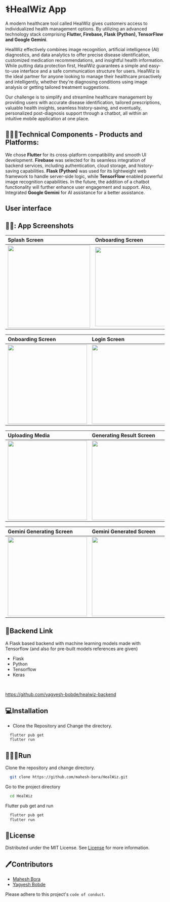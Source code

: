# ⚕️HealWiz App 

A modern healthcare tool called HealWiz gives customers access to individualized health management options. By utilizing an advanced technology stack comprising **Flutter, Firebase, Flask (Python), TensorFlow  and Google Gemini**.

HealWiz effectively combines image recognition, artificial intelligence (AI) diagnostics, and data analytics to offer precise disease identification, customized medication recommendations, and insightful health information. While putting data protection first, HealWiz guarantees a simple and easy-to-use interface and a safe communication structure for users. HealWiz is the ideal partner for anyone looking to manage their healthcare proactively and intelligently, whether they're diagnosing conditions using image analysis or getting tailored treatment suggestions.


Our challenge is to simplify and streamline healthcare management by providing users with accurate disease identification, tailored prescriptions, valuable health insights, seamless history-saving, and eventually, personalized post-diagnosis support through a chatbot, all within an intuitive mobile application at one place.

## 👨🏻‍💻Technical Components - Products and Platforms:
We chose **Flutter** for its cross-platform compatibility and smooth UI development. **Firebase** was selected for its seamless integration of backend services, including authentication, cloud storage, and history-saving capabilities. **Flask (Python)** was used for its lightweight web framework to handle server-side logic, while **TensorFlow** enabled powerful image recognition capabilities. In the future, the addition of a chatbot functionality will further enhance user engagement and support. Also, Integrated **Google Gemini** for AI assistance for a better assistance.


## User interface
  
## 👨‍💻: App Screenshots

| Splash Screen | Onboarding Screen | Onboarding Screen | 
| :---         |     :---      |     :---      |       
| <img src="https://github.com/mahesh-bora/HealWiz/assets/101460679/f93c3188-8bc9-42b6-ab0a-e8329279f915" width="260" height="auto" />  | <img src="https://github.com/mahesh-bora/HealWiz/assets/101460679/e6bdced1-64b9-43d8-a005-70220956e3a0" width="250" height="auto" /> | <img src="https://github.com/mahesh-bora/HealWiz/assets/101460679/3b4c0a06-c19f-4239-a854-24dd863861fc" width="250" height="auto" />     

| Onboarding Screen | Login Screen |  Home Screen |
| :---         |     :---      |      :---      |
 <img src="https://github.com/mahesh-bora/HealWiz/assets/101460679/1a55592b-c1e1-443c-803a-6d7189bafc68" width="250" height="auto" />    | <img src="https://github.com/mahesh-bora/HealWiz/assets/101460679/067d2b86-0ce2-4175-8021-4acea55498a2" width="250" height="auto" /> | <img src="https://github.com/mahesh-bora/HealWiz/assets/101460679/2267ac46-22b5-44f5-8056-0683d116a167" width="250" height="auto" /> 

| Uploading Media | Generating Result Screen |  Result Generated Screen |
| :---         |     :---      |      :---      |
 <img src="https://github.com/mahesh-bora/HealWiz/assets/101460679/c3757f46-60ae-45a1-838c-2118853f5004" width="250" height="auto" />    | <img src="https://github.com/mahesh-bora/HealWiz/assets/101460679/f6abc977-83e4-4d9d-a1b7-a5e913b153fb" width="250" height="auto" /> | <img src="https://github.com/mahesh-bora/HealWiz/assets/101460679/fee2ba5c-5973-4b30-910f-b8a3426a8244" width="250" height="auto" /> 

  | Gemini Generating Screen | Gemini Generated Screen |  Profile Screen |
| :---         |     :---      |      :---      |
 <img src="https://github.com/mahesh-bora/HealWiz/assets/101460679/ef52fccf-dedf-48e8-8d30-afe85c9f6e42" width="250" height="auto" />    | <img src="https://github.com/mahesh-bora/HealWiz/assets/101460679/f3fb83e7-fe2a-4e2e-8c96-6844e4fa2303" width="250" height="auto" /> | <img src="https://github.com/mahesh-bora/HealWiz/assets/101460679/32b03740-161d-4f52-a4d2-546fb724b014" width="250" height="auto" /> 

</div>


## 🔗Backend Link 
A Flask based backend with machine learning models made with Tensorflow (and also for pre-built models references are given)
- Flask
- Python
- Tensorflow
- Keras
 
<br/>

https://github.com/yagyesh-bobde/healwiz-backend


## 💻Installation

* Clone the Repository and Change the directory.

```bash
  flutter pub get
  flutter run
```
    
## 🧑🏻‍💻Run 

Clone the repository and change directory.

```bash
  git clone https://github.com/mahesh-bora/HealWiz.git
```

Go to the project directory

```bash
  cd HealWiz
```

Flutter pub get and run
```bash
  flutter pub get
  flutter run
```


## 📄License

Distributed under the MIT License. See [License](https://choosealicense.com/licenses/mit/) for more information.


## 🖊️Contributors

- [Mahesh Bora](https://www.github.com/mahesh-bora)
- [Yagyesh Bobde](https://www.github.com/yagyesh-bobde)



Please adhere to this project's `code of conduct`.



